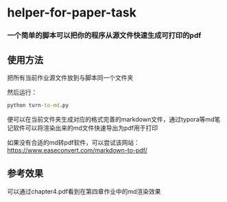 # helper-for-paper-task
### 一个简单的脚本可以把你的程序从源文件快速生成可打印的pdf
## 使用方法
把所有当前作业源文件放到与脚本同一个文件夹

然后运行：
```cmd
python turn-to-md.py
```
便可以在当前文件夹生成对应的格式完善的markdown文件，通过typora等md笔记软件可以将渲染出来的md文件快速导出为pdf用于打印

如果没有合适的md转pdf软件，可以尝试该网站：https://www.easeconvert.com/markdown-to-pdf/

## 参考效果
可以通过chapter4.pdf看到在第四章作业中的md渲染效果
